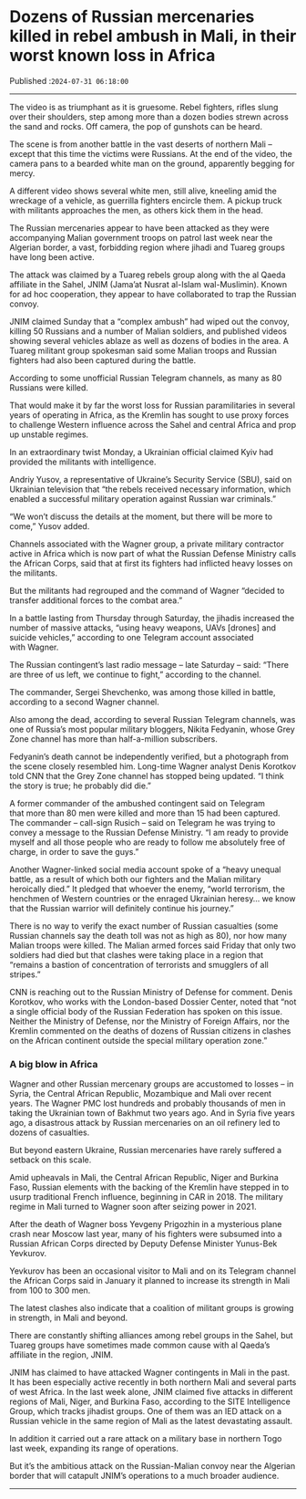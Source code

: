 # Dozens of Russian mercenaries killed in rebel ambush in Mali, in their worst known loss in Africa

Published :`2024-07-31 06:18:00`

---

The video is as triumphant as it is gruesome. Rebel fighters, rifles slung over their shoulders, step among more than a dozen bodies strewn across the sand and rocks. Off camera, the pop of gunshots can be heard.

The scene is from another battle in the vast deserts of northern Mali – except that this time the victims were Russians. At the end of the video, the camera pans to a bearded white man on the ground, apparently begging for mercy.

A different video shows several white men, still alive, kneeling amid the wreckage of a vehicle, as guerrilla fighters encircle them. A pickup truck with militants approaches the men, as others kick them in the head.

The Russian mercenaries appear to have been attacked as they were accompanying Malian government troops on patrol last week near the Algerian border, a vast, forbidding region where jihadi and Tuareg groups have long been active.

The attack was claimed by a Tuareg rebels group along with the al Qaeda affiliate in the Sahel, JNIM (Jama’at Nusrat al-Islam wal-Muslimin). Known for ad hoc cooperation, they appear to have collaborated to trap the Russian convoy.

JNIM claimed Sunday that a “complex ambush” had wiped out the convoy, killing 50 Russians and a number of Malian soldiers, and published videos showing several vehicles ablaze as well as dozens of bodies in the area. A Tuareg militant group spokesman said some Malian troops and Russian fighters had also been captured during the battle.

According to some unofficial Russian Telegram channels, as many as 80 Russians were killed.

That would make it by far the worst loss for Russian paramilitaries in several years of operating in Africa, as the Kremlin has sought to use proxy forces to challenge Western influence across the Sahel and central Africa and prop up unstable regimes.

In an extraordinary twist Monday, a Ukrainian official claimed Kyiv had provided the militants with intelligence.

Andriy Yusov, a representative of Ukraine’s Security Service (SBU), said on Ukrainian television that “the rebels received necessary information, which enabled a successful military operation against Russian war criminals.”

“We won’t discuss the details at the moment, but there will be more to come,” Yusov added.

Channels associated with the Wagner group, a private military contractor active in Africa which is now part of what the Russian Defense Ministry calls the African Corps, said that at first its fighters had inflicted heavy losses on the militants.

But the militants had regrouped and the command of Wagner “decided to transfer additional forces to the combat area.”

In a battle lasting from Thursday through Saturday, the jihadis increased the number of massive attacks, “using heavy weapons, UAVs [drones] and suicide vehicles,” according to one Telegram account associated with Wagner.

The Russian contingent’s last radio message – late Saturday – said: “There are three of us left, we continue to fight,” according to the channel.

The commander, Sergei Shevchenko, was among those killed in battle, according to a second Wagner channel.

Also among the dead, according to several Russian Telegram channels, was one of Russia’s most popular military bloggers, Nikita Fedyanin, whose Grey Zone channel has more than half-a-million subscribers.

Fedyanin’s death cannot be independently verified, but a photograph from the scene closely resembled him. Long-time Wagner analyst Denis Korotkov told CNN that the Grey Zone channel has stopped being updated. “I think the story is true; he probably did die.”

A former commander of the ambushed contingent said on Telegram that more than 80 men were killed and more than 15 had been captured. The commander – call-sign Rusich – said on Telegram he was trying to convey a message to the Russian Defense Ministry. “I am ready to provide myself and all those people who are ready to follow me absolutely free of charge, in order to save the guys.”

Another Wagner-linked social media account spoke of a “heavy unequal battle, as a result of which both our fighters and the Malian military heroically died.” It pledged that whoever the enemy, “world terrorism, the henchmen of Western countries or the enraged Ukrainian heresy… we know that the Russian warrior will definitely continue his journey.”

There is no way to verify the exact number of Russian casualties (some Russian channels say the death toll was not as high as 80), nor how many Malian troops were killed. The Malian armed forces said Friday that only two soldiers had died but that clashes were taking place in a region that “remains a bastion of concentration of terrorists and smugglers of all stripes.”

CNN is reaching out to the Russian Ministry of Defense for comment. Denis Korotkov, who works with the London-based Dossier Center, noted that “not a single official body of the Russian Federation has spoken on this issue. Neither the Ministry of Defense, nor the Ministry of Foreign Affairs, nor the Kremlin commented on the deaths of dozens of Russian citizens in clashes on the African continent outside the special military operation zone.”

### A big blow in Africa

Wagner and other Russian mercenary groups are accustomed to losses – in Syria, the Central African Republic, Mozambique and Mali over recent years. The Wagner PMC lost hundreds and probably thousands of men in taking the Ukrainian town of Bakhmut two years ago. And in Syria five years ago, a disastrous attack by Russian mercenaries on an oil refinery led to dozens of casualties.

But beyond eastern Ukraine, Russian mercenaries have rarely suffered a setback on this scale.

Amid upheavals in Mali, the Central African Republic, Niger and Burkina Faso, Russian elements with the backing of the Kremlin have stepped in to usurp traditional French influence, beginning in CAR in 2018. The military regime in Mali turned to Wagner soon after seizing power in 2021.

After the death of Wagner boss Yevgeny Prigozhin in a mysterious plane crash near Moscow last year, many of his fighters were subsumed into a Russian African Corps directed by Deputy Defense Minister Yunus-Bek Yevkurov.

Yevkurov has been an occasional visitor to Mali and on its Telegram channel the African Corps said in January it planned to increase its strength in Mali from 100 to 300 men.

The latest clashes also indicate that a coalition of militant groups is growing in strength, in Mali and beyond.

There are constantly shifting alliances among rebel groups in the Sahel, but Tuareg groups have sometimes made common cause with al Qaeda’s affiliate in the region, JNIM.

JNIM has claimed to have attacked Wagner contingents in Mali in the past. It has been especially active recently in both northern Mali and several parts of west Africa. In the last week alone, JNIM claimed five attacks in different regions of Mali, Niger, and Burkina Faso, according to the SITE Intelligence Group, which tracks jihadist groups. One of them was an IED attack on a Russian vehicle in the same region of Mali as the latest devastating assault.

In addition it carried out a rare attack on a military base in northern Togo last week, expanding its range of operations.

But it’s the ambitious attack on the Russian-Malian convoy near the Algerian border that will catapult JNIM’s operations to a much broader audience.

---

